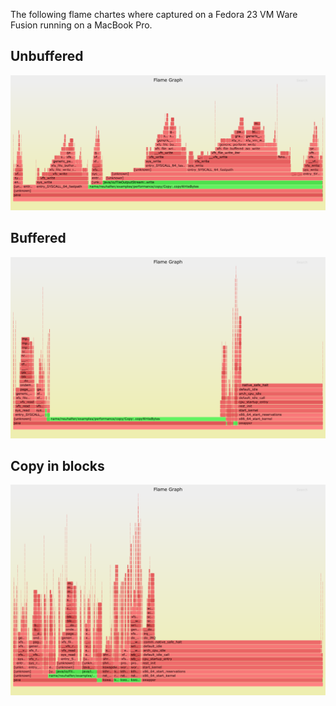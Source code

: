 The following flame chartes where captured on a Fedora 23 VM Ware Fusion running on a MacBook Pro.

## Unbuffered
[![unbuffered](unbuffered.png)](unbuffered.svg)

## Buffered
[![buffered](buffered.png)](buffered.svg)

## Copy in blocks
[![in blocks](in_blocks.png)](in_blocks.svg)
